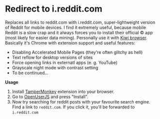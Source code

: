 # Redirect to i.reddit.com
Replaces all links to reddit.com with i.reddit.com, super-lightweight version of Reddit for mobile devices. I find it extremely useful, because mobile Reddit is a slow crap and it always forces you to install their official &copy; app (most likely for easier data mining). Personally use it with [Kiwi browser](https://github.com/kiwibrowser/src). Basically it's Chrome with extension support and useful features:
* Disabling Accelerated Mobile Pages (they're often glitchy as hell)
* Text reflow for desktop versions of sites
* Force opening links in externatl apps (e. g. YouTube)
* Grayscale night mode with contrast setting
* To be continued...

**Usage**
1. Install [TamperMonkey](https://tampermonkey.net) extension into your browser.
2. Go to [OpenUserJS](https://openuserjs.org/scripts/Logarithmus/i.reddit.com-redirect) and press "Install".
3. Now try searching for reddit posts with your favourite search engine. Find a link to `reddit.com`. If you click it, you'll be forwarded to `i.reddit.com`
